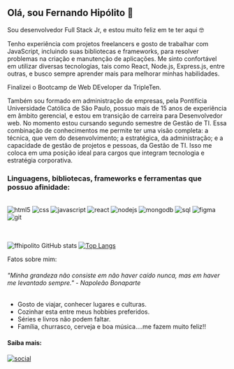 ## Olá, sou Fernando Hipólito 👋 

Sou desenvolvedor Full Stack Jr, e estou muito feliz em te ter aqui 🤓


Tenho experiência com projetos freelancers e gosto de trabalhar com JavaScript, incluindo suas bibliotecas e frameworks, para resolver problemas na criação e manutenção de aplicações. Me sinto confortável em utilizar diversas tecnologias, tais como React, Node.js, Express.js, entre outras, e busco sempre aprender mais para melhorar minhas habilidades.


Finalizei o Bootcamp de Web DEveloper da TripleTen.


Também sou formado em administração de empresas, pela Pontifícia Universidade Católica de São Paulo, possuo mais de 15 anos de experiência em âmbito gerencial, e estou em transição de carreira para Desenvolvedor web. No momento estou cursando segundo semestre de Gestão de TI. Essa combinação de conhecimentos me permite ter uma visão completa: a técnica, que vem do desenvolvimento; a estratégica, da administração; e a capacidade de gestão de projetos e pessoas, da Gestão de TI. Isso me coloca em uma posição ideal para cargos que integram tecnologia e estratégia corporativa.


### Linguagens, bibliotecas, frameworks e ferramentas que possuo afinidade:

<div style="display: inline_block"><br/>
<img aling="center" alt="html5" src="https://img.shields.io/badge/HTML5-E34F26?style=for-the-badge&logo=html5&logoColor=white"/>
<img aling="center" alt="css" src="https://img.shields.io/badge/CSS-239120?&style=for-the-badge&logo=css3&logoColor=white"/>
<img aling="center" alt="javascript" src="https://img.shields.io/badge/JavaScript-323330?style=for-the-badge&logo=javascript&logoColor=F7DF1E"/>
<img aling="center" alt="react" src="https://img.shields.io/badge/React-20232A?style=for-the-badge&logo=react&logoColor=61DAFB"/>
<img aling="center" alt="nodejs" src="https://img.shields.io/badge/Node.js-43853D?style=for-the-badge&logo=node.js&logoColor=white"/>
<img aling="center" alt="mongodb" src="https://img.shields.io/badge/MongoDB-4EA94B?style=for-the-badge&logo=mongodb&logoColor=white"/>
<img aling="center" alt="sql" src="https://img.shields.io/badge/MySQL-00000F?style=for-the-badge&logo=mysql&logoColor=white"/>
<img aling="center" alt="figma" src="https://img.shields.io/badge/Figma-F24E1E?style=for-the-badge&logo=figma&logoColor=white"/>
<img aling="center" alt="git" src="https://img.shields.io/badge/GitLab-330F63?style=for-the-badge&logo=gitlab&logoColor=white"/> 
</div>

<br/>
<br/>

  
![ffhipolito GitHub stats](https://github-readme-stats.vercel.app/api?username=ffhipolito&show_icons=true&theme=radical) [![Top Langs](https://github-readme-stats.vercel.app/api/top-langs/?username=ffhipolito&show_icons=true&theme=radical)](https://github.com/ffhipolito/github-readme-stats)



Fatos sobre mim:
###### "Minha grandeza não consiste em não haver caído nunca, mas em haver me levantado sempre." - Napoleão Bonaparte
- Gosto de viajar, conhecer lugares e culturas.
- Cozinhar esta entre meus hobbies preferidos.
- Séries e livros não podem faltar.
- Família, churrasco, cerveja e boa música....me fazem muito feliz!!

#### Saiba mais: 
[![social](https://img.shields.io/badge/LinkedIn-0077B5?style=for-the-badge&logo=linkedin&logoColor=white)](https://www.linkedin.com/in/fernando-hip%C3%B3lito-b65742168/)
                                                                            
